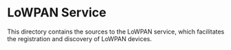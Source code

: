 LoWPAN Service
==============

This directory contains the sources to the LoWPAN service,
which facilitates the registration and discovery of LoWPAN
devices.
